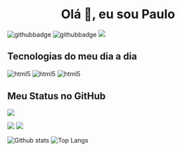 <h1 align="center">Olá 👋, eu sou Paulo</h1>

![githubbadge](https://img.shields.io/github/followers/Paulo-de-Souza?style=social)
![githubbadge](https://img.shields.io/github/stars/Paulo-de-Souza?style=social)
![](https://komarev.com/ghpvc/?username=Paulo-de-Souza&color=brightgreen&style=flat)



## Tecnologias do meu dia a dia
<div style="display: inline_block">
<img align="center" alt="html5" src="https://img.shields.io/badge/Python-14354C?style=for-the-badge&logo=python&logoColor=white"/>
<img align="center" alt="html5" src="https://img.shields.io/badge/Octave-EC6813?style=for-the-badge&logo=octave&logoColor=#0790C0"/>
<img align="center" alt="html5" src="https://img.shields.io/badge/LaTex-0ABF53?style=for-the-badge&logo=latex&logoColor=white"/>
</div>

## Meu Status no GitHub

![](http://github-profile-summary-cards.vercel.app/api/cards/profile-details?username=Paulo-de-Souza&theme=zenburn)

![](http://github-profile-summary-cards.vercel.app/api/cards/most-commit-language?username=Paulo-de-Souza&theme=zenburn)
![](http://github-profile-summary-cards.vercel.app/api/cards/productive-time?username=Paulo-de-Souza&theme=zenburn&utcOffset=8)

![Github stats](https://github-readme-stats.vercel.app/api?username=Paulo-de-Souza&theme=calm&show_icons=true&count_private=true)
![Top Langs](https://github-readme-stats.vercel.app/api/top-langs/?username=Paulo-de-Souza&theme=cobalt&langs_count=8&layout=compact)

<!--
**Paulo-de-Souza/Paulo-de-Souza** is a ✨ _special_ ✨ repository because its `README.md` (this file) appears on your GitHub profile.

Here are some ideas to get you started:

- 🔭 I’m currently working on ...
- 🌱 I’m currently learning ...
- 👯 I’m looking to collaborate on ...
- 🤔 I’m looking for help with ...
- 💬 Ask me about ...
- 📫 How to reach me: ...
- 😄 Pronouns: ...
- ⚡ Fun fact: ...
https://simpleicons.org/

-->
